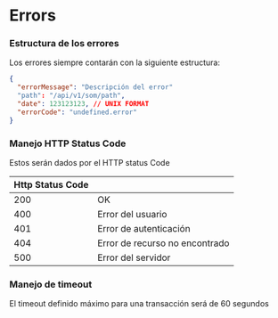 # Errors

### Estructura de los errores

Los errores siempre contarán con la siguiente estructura:

```json
{
  "errorMessage": "Descripción del error"
  "path": "/api/v1/som/path",
  "date": 123123123, // UNIX FORMAT
  "errorCode": "undefined.error"
}
```

### Manejo HTTP Status Code

Estos serán dados por el HTTP status Code

| Http Status Code |                                |
| ---------------- | ------------------------------ |
| 200              | OK                             |
| 400              | Error del usuario              |
| 401              | Error de autenticación         |
| 404              | Error de recurso no encontrado |
| 500              | Error del servidor             |

### Manejo de timeout

El timeout definido máximo para una transacción será de 60 segundos
